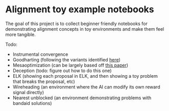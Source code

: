 # Alignment toy example notebooks

The goal of this project is to collect beginner friendly notebooks for demonstrating alignment concepts in toy environments and make them feel more tangible.

Todo:

- Instrumental convergence
- Goodharting (following the variants identified [here](https://arxiv.org/abs/1803.04585))
- Mesaoptimization (can be largely based off [this paper](https://arxiv.org/abs/2105.14111))
- Deception (todo: figure out how to do this one)
- ELK (showing each proposal in ELK, and then showing a toy problem that breaks the proposal, etc)
- Wireheading (an environment where the AI can modify its own reward signal directly)
- Nearest unblocked (an environment demonstrating problems with bandaid solutions)
